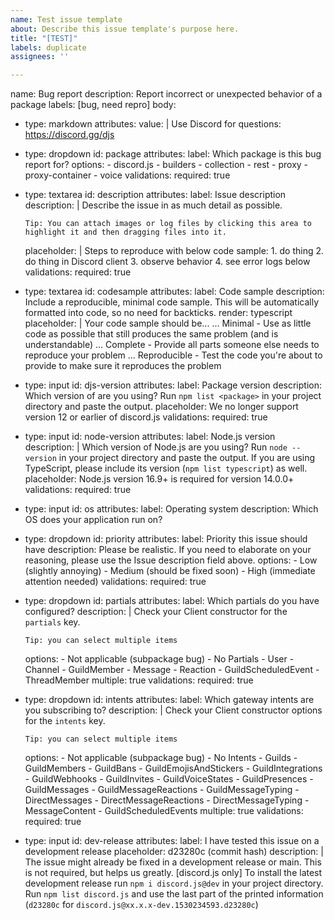 ```yaml
---
name: Test issue template
about: Describe this issue template's purpose here.
title: "[TEST]"
labels: duplicate
assignees: ''

---
```


name: Bug report
description: Report incorrect or unexpected behavior of a package
labels: [bug, need repro]
body:
  - type: markdown
    attributes:
      value: |
        Use Discord for questions: https://discord.gg/djs
  - type: dropdown
    id: package
    attributes:
      label: Which package is this bug report for?
      options:
        - discord.js
        - builders
        - collection
        - rest
        - proxy
        - proxy-container
        - voice
    validations:
      required: true
  - type: textarea
    id: description
    attributes:
      label: Issue description
      description: |
        Describe the issue in as much detail as possible.

        Tip: You can attach images or log files by clicking this area to highlight it and then dragging files into it.
      placeholder: |
        Steps to reproduce with below code sample:
        1. do thing
        2. do thing in Discord client
        3. observe behavior
        4. see error logs below
    validations:
      required: true
  - type: textarea
    id: codesample
    attributes:
      label: Code sample
      description: Include a reproducible, minimal code sample. This will be automatically formatted into code, so no need for backticks.
      render: typescript
      placeholder: |
        Your code sample should be...
        ... Minimal - Use as little code as possible that still produces the same problem (and is understandable)
        ... Complete - Provide all parts someone else needs to reproduce your problem
        ... Reproducible - Test the code you're about to provide to make sure it reproduces the problem
  - type: input
    id: djs-version
    attributes:
      label: Package version
      description: Which version of are you using? Run `npm list <package>` in your project directory and paste the output.
      placeholder: We no longer support version 12 or earlier of discord.js
    validations:
      required: true
  - type: input
    id: node-version
    attributes:
      label: Node.js version
      description: |
        Which version of Node.js are you using? Run `node --version` in your project directory and paste the output.
        If you are using TypeScript, please include its version (`npm list typescript`) as well.
      placeholder: Node.js version 16.9+ is required for version 14.0.0+
    validations:
      required: true
  - type: input
    id: os
    attributes:
      label: Operating system
      description: Which OS does your application run on?
  - type: dropdown
    id: priority
    attributes:
      label: Priority this issue should have
      description: Please be realistic. If you need to elaborate on your reasoning, please use the Issue description field above.
      options:
        - Low (slightly annoying)
        - Medium (should be fixed soon)
        - High (immediate attention needed)
    validations:
      required: true
  - type: dropdown
    id: partials
    attributes:
      label: Which partials do you have configured?
      description: |
        Check your Client constructor for the `partials` key.

        Tip: you can select multiple items
      options:
        - Not applicable (subpackage bug)
        - No Partials
        - User
        - Channel
        - GuildMember
        - Message
        - Reaction
        - GuildScheduledEvent
        - ThreadMember
      multiple: true
    validations:
      required: true
  - type: dropdown
    id: intents
    attributes:
      label: Which gateway intents are you subscribing to?
      description: |
        Check your Client constructor options for the `intents` key.

        Tip: you can select multiple items
      options:
        - Not applicable (subpackage bug)
        - No Intents
        - Guilds
        - GuildMembers
        - GuildBans
        - GuildEmojisAndStickers
        - GuildIntegrations
        - GuildWebhooks
        - GuildInvites
        - GuildVoiceStates
        - GuildPresences
        - GuildMessages
        - GuildMessageReactions
        - GuildMessageTyping
        - DirectMessages
        - DirectMessageReactions
        - DirectMessageTyping
        - MessageContent
        - GuildScheduledEvents
      multiple: true
    validations:
      required: true
  - type: input
    id: dev-release
    attributes:
      label: I have tested this issue on a development release
      placeholder: d23280c (commit hash)
      description: |
        The issue might already be fixed in a development release or main. This is not required, but helps us greatly.
        [discord.js only] To install the latest development release run `npm i discord.js@dev` in your project directory.
        Run `npm list discord.js` and use the last part of the printed information (`d23280c` for `discord.js@xx.x.x-dev.1530234593.d23280c`)
